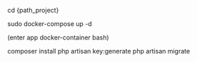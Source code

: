 cd {path_project}

sudo docker-compose up -d

(enter app docker-container bash)

composer install
php artisan key:generate
php artisan migrate